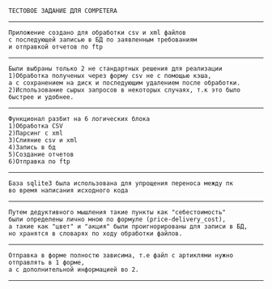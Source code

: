 	ТЕСТОВОЕ ЗАДАНИЕ ДЛЯ COMPETERA
------------------------------------------------------------------------------------------
	Приложение создано для обработки csv и xml файлов
	с последующей записью в БД по заявленным требованиям
	и отправкой отчетов по ftp
------------------------------------------------------------------------------------------
	Были выбраны только 2 не стандартных решения для реализации
	1)Обработка полученых через форму csv не с помощью кэша,
	а с сохранением на диск и последующим удалением после обработки.
	2)Использование сырых запросов в некоторых случаях, т.к это было
	быстрее и удобнее.
------------------------------------------------------------------------------------------
	Функционал разбит на 6 логических блока
	1)Обработка CSV
	2)Парсинг с xml
	3)Слияние csv и xml
	4)Запись в бд
	5)Создание отчетов
	6)Отправка по ftp
------------------------------------------------------------------------------------------
	База sqlite3 была использована для упрощения переноса между пк
	во время написания исходного кода
------------------------------------------------------------------------------------------
	Путем дедуктивного мышления такие пункты как "себестоимость"
	были определены лично мною по формуле (price-delivery_cost),
	а такие как "цвет" и "акция" были проигнорированы для записи в БД,
	но хранятся в словарях по ходу обработки файлов.
------------------------------------------------------------------------------------------
	Отправка в форме полностю зависима, т.е файл с артиклями нужно отправлять в 1 форме,
	а с дополнительной информацией во 2.
------------------------------------------------------------------------------------------
